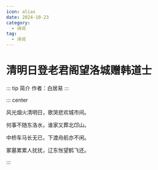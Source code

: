 ```yaml
---
icon: alias
date: 2024-10-23
category:
  - 诗词
tag:
  - 诗词
---
```


# 清明日登老君阁望洛城赠韩道士

<!-- more -->

::: tip 简介
作者：白居易
:::


::: center

风光烟火清明日，歌哭悲欢城市间。

何事不随东洛水，谁家又葬北邙山。

中桥车马长无已，下渡舟航亦不闲。

冢墓累累人扰扰，辽东怅望鹤飞还。

:::